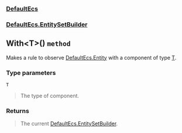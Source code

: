 ### [DefaultEcs](./DefaultEcs.md 'DefaultEcs')
### [DefaultEcs.EntitySetBuilder](./DefaultEcs-EntitySetBuilder.md 'DefaultEcs.EntitySetBuilder')
## With&lt;T&gt;() `method`
Makes a rule to observe [DefaultEcs.Entity](./DefaultEcs-Entity.md 'DefaultEcs.Entity') with a component of type [T](#DefaultEcs-EntitySetBuilder-With-T-()-T 'DefaultEcs.EntitySetBuilder.With&lt;T&gt;().T').
### Type parameters

<a name='DefaultEcs-EntitySetBuilder-With-T-()-T'></a>
`T`
>The type of component.
### Returns
>The current [DefaultEcs.EntitySetBuilder](./DefaultEcs-EntitySetBuilder.md 'DefaultEcs.EntitySetBuilder').
